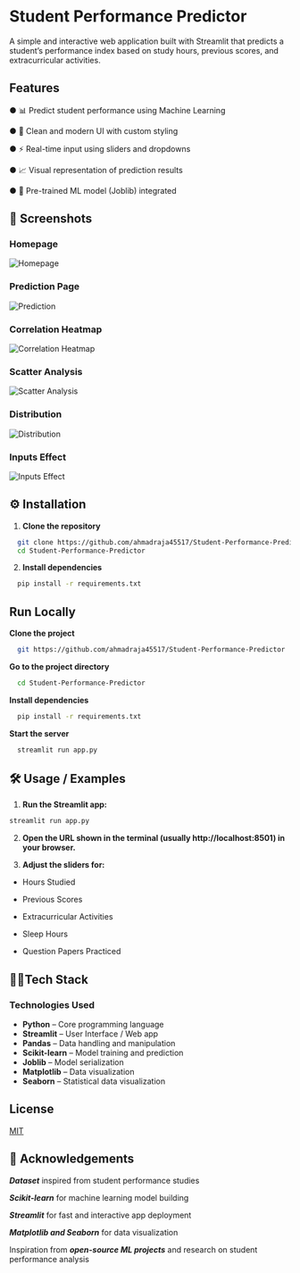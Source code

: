 
# Student Performance Predictor

A simple and interactive web application built with Streamlit that predicts a student’s performance index based on study hours, previous scores, and extracurricular activities.


## Features

● 📊 Predict student performance using Machine Learning

●   🎨 Clean and modern UI with custom styling

● ⚡ Real-time input using sliders and dropdowns

●  📈 Visual representation of prediction results

● 💾 Pre-trained ML model (Joblib) integrated

## 📸 Screenshots  

### Homepage  
![Homepage](images/homepage.png)  

### Prediction Page  
![Prediction](images/prediction.png)  


### Correlation Heatmap  
![Correlation Heatmap](images/correlation_heatmap.png)  

### Scatter Analysis  
![Scatter Analysis](images/scatter_analysis.png)  

### Distribution  
![Distribution](images/distribution.png)  

### Inputs Effect  
![Inputs Effect](images/inputs_effect.png)  





## ⚙️ Installation

1. **Clone the repository**  

```bash
  git clone https://github.com/ahmadraja45517/Student-Performance-Predictor
  cd Student-Performance-Predictor

```
2. **Install dependencies**

```bash
  pip install -r requirements.txt
```
## Run Locally

**Clone the project**

```bash
  git https://github.com/ahmadraja45517/Student-Performance-Predictor
```

**Go to the project directory**

```bash
  cd Student-Performance-Predictor
```

**Install dependencies**

```bash
  pip install -r requirements.txt
```

**Start the server**

```bash
  streamlit run app.py
```


## 🛠 Usage / Examples

1. **Run the Streamlit app:**
```bash
streamlit run app.py
```
2. **Open the URL shown in the terminal (usually http://localhost:8501) in your browser.**

3. **Adjust the sliders for:**

- Hours Studied

- Previous Scores

- Extracurricular Activities

- Sleep Hours

- Question Papers Practiced

## 🧑‍💻Tech Stack

### Technologies Used

- **Python** – Core programming language
- **Streamlit** – User Interface / Web app
- **Pandas** – Data handling and manipulation
- **Scikit-learn** – Model training and prediction
- **Joblib** – Model serialization
- **Matplotlib** – Data visualization
- **Seaborn** – Statistical data visualization



## License

[MIT](https://choosealicense.com/licenses/mit/)


## 🙏 Acknowledgements

***Dataset*** inspired from student performance studies

***Scikit-learn***
 for machine learning model building

***Streamlit***
 for fast and interactive app deployment

***Matplotlib
 and Seaborn***
 for data visualization

Inspiration from ***open-source ML projects*** and research on student performance analysis

